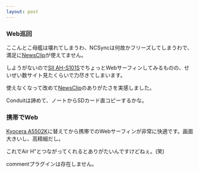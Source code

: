 ```yaml
---
layout: post
---
```

<h3>Web巡回</h3>
<p>ここんとこ母艦は壊れてしまうわ、NCSyncは何故かフリーズしてしまうわで、満足に<a href="http://newsclip.chem.nagoya-u.ac.jp/">NewsClip</a>が使えてません。</p>
<p>しようがないので<a href="/?page=SII+AH%2DS101S" class="wikipage">SII AH-S101S</a>でちょっとWebサーフィンしてみるものの、せいぜい数サイト見たくらいで力尽きてしまいます。</p>
<p>使えなくなって改めて<a href="http://newsclip.chem.nagoya-u.ac.jp/">NewsClip</a>のありがたさを実感しました。</p>
<p>Conduitは諦めて、ノートからSDカード直コピーするかな。</p>
<h3>携帯でWeb</h3>
<p><a href="/?page=Kyocera+A5502K" class="wikipage">Kyocera A5502K</a>に替えてから携帯でのWebサーフィンが非常に快適です。画面大きいし、高精細だし。</p>
<p>これでAir H&quot;とつながってくれるとありがたいんですけどねぇ。(笑)</p>
<p><span class="error">commentプラグインは存在しません。</span> </p>
